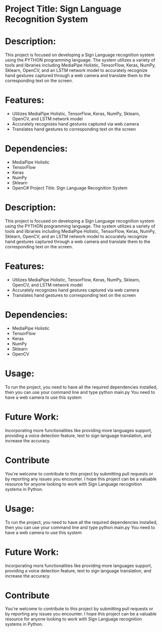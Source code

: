 # Project Title: Sign Language Recognition System

# Description:

This project is focused on developing a Sign Language recognition system using the PYTHON programming language. The system utilizes a variety of tools and libraries including MediaPipe Holistic, TensorFlow, Keras, NumPy, Sklearn, OpenCV, and an LSTM network model to accurately recognize hand gestures captured through a web camera and translate them to the corresponding text on the screen.

# Features:

- Utilizes MediaPipe Holistic, TensorFlow, Keras, NumPy, Sklearn, OpenCV, and LSTM network model
- Accurately recognizes hand gestures captured via web camera
- Translates hand gestures to corresponding text on the screen

# Dependencies:

- MediaPipe Holistic
- TensorFlow
- Keras
- NumPy
- Sklearn
- OpenC# Project Title: Sign Language Recognition System

# Description:

This project is focused on developing a Sign Language recognition system using the PYTHON programming language. The system utilizes a variety of tools and libraries including MediaPipe Holistic, TensorFlow, Keras, NumPy, Sklearn, OpenCV, and an LSTM network model to accurately recognize hand gestures captured through a web camera and translate them to the corresponding text on the screen.

# Features:

- Utilizes MediaPipe Holistic, TensorFlow, Keras, NumPy, Sklearn, OpenCV, and LSTM network model
- Accurately recognizes hand gestures captured via web camera
- Translates hand gestures to corresponding text on the screen

# Dependencies:

- MediaPipe Holistic
- TensorFlow
- Keras
- NumPy
- Sklearn
- OpenCV

# Usage:

To run the project, you need to have all the required dependencies installed, then you can use your command line and type python main.py
You need to have a web camera to use this system

# Future Work:

Incorporating more functionalities like providing more languages support, providing a voice detection feature, text to sign language translation, and increase the accuracy.

# Contribute

You're welcome to contribute to this project by submitting pull requests or by reporting any issues you encounter.
I hope this project can be a valuable resource for anyone looking to work with Sign Language recognition systems in Python.


# Usage:

To run the project, you need to have all the required dependencies installed, then you can use your command line and type python main.py
You need to have a web camera to use this system

# Future Work:

Incorporating more functionalities like providing more languages support, providing a voice detection feature, text to sign language translation, and increase the accuracy.

# Contribute

You're welcome to contribute to this project by submitting pull requests or by reporting any issues you encounter.
I hope this project can be a valuable resource for anyone looking to work with Sign Language recognition systems in Python.
